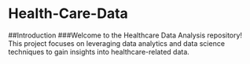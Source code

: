 # Health-Care-Data
##Introduction
###Welcome to the Healthcare Data Analysis repository! This project focuses on leveraging data analytics and data science techniques to gain insights into healthcare-related data.
